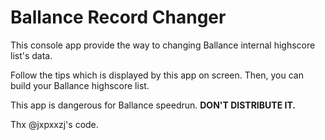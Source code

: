 # Ballance Record Changer

This console app provide the way to changing Ballance internal highscore list's data.

Follow the tips which is displayed by this app on screen. Then, you can build your Ballance highscore list.

This app is dangerous for Ballance speedrun. **DON'T DISTRIBUTE IT.**

Thx @jxpxxzj's code.
